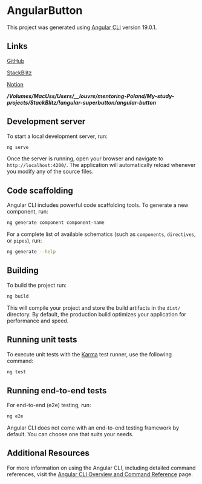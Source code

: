 # AngularButton

This project was generated using [Angular CLI](https://github.com/angular/angular-cli) version 19.0.1.

## Links

[GitHub]()

[StackBlitz]()

[Notion](https://www.notion.so/Button-is-magic-bd1b1ee50bb64e2ab496c1f524477f2f#1466bddbc4918097ac2ac9617831f015)

***/Volumes/MacUss/Users/__louvre/mentoring-Poland/My-study-projects/StackBlitz/!angular-superbutton/angular-button***

## Development server

To start a local development server, run:

```bash
ng serve
```

Once the server is running, open your browser and navigate to `http://localhost:4200/`. The application will automatically reload whenever you modify any of the source files.

## Code scaffolding

Angular CLI includes powerful code scaffolding tools. To generate a new component, run:

```bash
ng generate component component-name
```

For a complete list of available schematics (such as `components`, `directives`, or `pipes`), run:

```bash
ng generate --help
```

## Building

To build the project run:

```bash
ng build
```

This will compile your project and store the build artifacts in the `dist/` directory. By default, the production build optimizes your application for performance and speed.

## Running unit tests

To execute unit tests with the [Karma](https://karma-runner.github.io) test runner, use the following command:

```bash
ng test
```

## Running end-to-end tests

For end-to-end (e2e) testing, run:

```bash
ng e2e
```

Angular CLI does not come with an end-to-end testing framework by default. You can choose one that suits your needs.

## Additional Resources

For more information on using the Angular CLI, including detailed command references, visit the [Angular CLI Overview and Command Reference](https://angular.dev/tools/cli) page.
